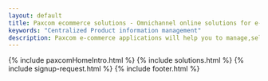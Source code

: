 ```yaml
---
layout: default
title: Paxcom ecommerce solutions - Omnichannel online solutions for e-tailers and manufactures in India 
keywords: "Centralized Product information management"
description: Paxcom e-commerce applications will help you to manage,sell and analyze your products on multiple marketplaces in India -Product Information Management,retail analysis ,Order and Inventory Management
---
```

<div class="clearfix"></div>
{% include paxcomHomeIntro.html %}
{% include solutions.html %}
{% include signup-request.html %}
{% include footer.html %}
